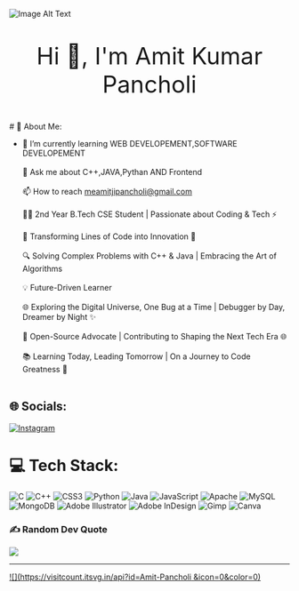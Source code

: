 ![Image Alt Text](https://user-images.githubusercontent.com/74038190/225813708-98b745f2-7d22-48cf-9150-083f1b00d6c9.gif)
<p align = "center" style="font-size: 42px;">Hi 👋, I'm Amit Kumar Pancholi</p>
# 💫 About Me:

- 🚀 I’m currently learning WEB DEVELOPEMENT,SOFTWARE DEVELOPEMENT<br><br>    💬 Ask me about C++,JAVA,Pythan AND Frontend<br><br>    📫 How to reach meamitjipancholi@gmail.com<br><br>    👨‍💻 2nd Year B.Tech CSE Student | Passionate about Coding & Tech ⚡️<br><br>    🚀 Transforming Lines of Code into Innovation 🌟<br><br>    🔍 Solving Complex Problems with C++ & Java | Embracing the Art of Algorithms<br><br>    💡 Future-Driven Learner<br><br>    🌐 Exploring the Digital Universe, One Bug at a Time | Debugger by Day, Dreamer by Night ✨<br><br>    🌈 Open-Source Advocate | Contributing to Shaping the Next Tech Era 🌐<br><br>    📚 Learning Today, Leading Tomorrow | On a Journey to Code Greatness 🚀<br><br>


## 🌐 Socials:
[![Instagram](https://img.shields.io/badge/Instagram-%23E4405F.svg?logo=Instagram&logoColor=white)](https://instagram.com/just.sharma2386) 

# 💻 Tech Stack:
![C](https://img.shields.io/badge/c-%2300599C.svg?style=for-the-badge&logo=c&logoColor=white) ![C++](https://img.shields.io/badge/c++-%2300599C.svg?style=for-the-badge&logo=c%2B%2B&logoColor=white) ![CSS3](https://img.shields.io/badge/css3-%231572B6.svg?style=for-the-badge&logo=css3&logoColor=white) ![Python](https://img.shields.io/badge/python-3670A0?style=for-the-badge&logo=python&logoColor=ffdd54) ![Java](https://img.shields.io/badge/java-%23ED8B00.svg?style=for-the-badge&logo=openjdk&logoColor=white) ![JavaScript](https://img.shields.io/badge/javascript-%23323330.svg?style=for-the-badge&logo=javascript&logoColor=%23F7DF1E) ![Apache](https://img.shields.io/badge/apache-%23D42029.svg?style=for-the-badge&logo=apache&logoColor=white) ![MySQL](https://img.shields.io/badge/mysql-4479A1.svg?style=for-the-badge&logo=mysql&logoColor=white) ![MongoDB](https://img.shields.io/badge/MongoDB-%234ea94b.svg?style=for-the-badge&logo=mongodb&logoColor=white) ![Adobe Illustrator](https://img.shields.io/badge/adobe%20illustrator-%23FF9A00.svg?style=for-the-badge&logo=adobe%20illustrator&logoColor=white) ![Adobe InDesign](https://img.shields.io/badge/Adobe%20InDesign-49021F?style=for-the-badge&logo=adobeindesign&logoColor=FF3366) ![Gimp](https://img.shields.io/badge/Gimp-657D8B?style=for-the-badge&logo=gimp&logoColor=FFFFFF) ![Canva](https://img.shields.io/badge/Canva-%2300C4CC.svg?style=for-the-badge&logo=Canva&logoColor=white)

### ✍️ Random Dev Quote
![](https://quotes-github-readme.vercel.app/api?type=horizontal&theme=tokyonight)

---
[![](https://visitcount.itsvg.in/api?id=Amit-Pancholi &icon=0&color=0)](https://visitcount.itsvg.in)

<!-- Proudly created with GPRM ( https://gprm.itsvg.in ) -->
